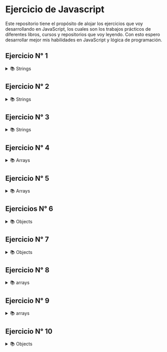 # Ejercicio de Javascript

Este repositorio tiene el propósito de alojar los ejercicios que voy desarrollando en JavaScript, los cuales son los trabajos prácticos de diferentes libros, cursos y repositorios que voy leyendo.
Con esto espero desarrollar mejor mis habilidades en JavaScript y lógica de programación.

## Ejercicio N° 1

<details>
<summary>📚 Strings</summary>

Crear una variable que reciba un string y retorne la misma, pero agregando después de cada carácter su índice correspondiente. Es decir, que retorne el mismo string transformado de la siguiente forma.

```
    En el indice 0 posición 1 es igual a la letra C
    En el indice 1 posición 2 es igual a la letra a
    En el indice 2 posición 3 es igual a la letra r
    En el indice 3 posición 4 es igual a la letra l
    En el indice 4 posición 5 es igual a la letra o
    En el indice 5 posición 6 es igual a la letra s
```

</details>

## Ejercicio N° 2

<details>
<summary>📚 Strings</summary>

Escriba una función que reciba dos parámetros del tipo string. La función deberá retornar la cantidad de apariciones que tiene el segundo parámetro en el primer parámetro.

```js
console.log(contarOcurrencias("sarasa" "a")); // imprime 3
console.log(contarOcurrencias("sarasa" "z")); // imprime 0
```

</details>

## Ejercicio N° 3

<details>
<summary>📚 Strings</summary>
hacer una función que reciba un string y retorne el mismo string pero agregando después de cada carácter su indice. Es decir, que retorne el mismo string de la siguiente forma:

```js
console.log(agregarIndice("kawabonga")); // imprime "k0a1w2a3b4o5n6g7a8"
console.log(agregarIndice("casa")); // imprime "c0a1s2a3"
```

</details>

## Ejercicio N° 4

<details>
<summary>📚  Arrays</summary>

Hacer una función que reciba un array de string y retorne un string igual a la concatenación de todos sus elementos


```js
console.log(concatenar([ 's', 'a', 'r', 'a', 's', 'a' ])) // imprime "sarasa"
console.log(concatenar([ 'h', 'o', 'l', 'a' ])) // imprime "hola"
```

</details>

## Ejercicio N° 5

<details>
<summary>📚 Arrays</summary>

Hacer una función que reciba un array y retorne otro array con la misma cantidad de elementos, pero que cada elemento sea el tipo de dato del array original.

```js
console.log(transformarATipos([1, "casa", {}])); // imprime ["number", "string", "object"]
console.log(transformarATipos([function(){}, true])); // imprime ["function", "boolean"]
```
</details>

## Ejercicios N° 6

<details>
<summary>📚 Objects</summary>

Hacer una función que reciba un objeto y retorne un array con todos los valores de sus propiedades como elementos.

```js
console.log(aArrayDeValores({a: 1, b: "z", c: 3})); // imprime [1, "z", 3]
console.log(aArrayDeValores({a: "f", b: true})); // imprime ["f", true]

```

</details>

## Ejercicio N° 7

<details>
<summary>📚 Objects</summary>

Hacer una función que reciba un objeto el cual posee propiedades con valores de string como resultado de la concatenación de todos los valores de las propiedades del objeto. 

```js
console.log(concatenarObj({a: "h", b: "o", c: "l", d: "a"})) // imprime "hola"
console.log(concatenarObj({z: "sa", x: "ra", y: "sa"})) // imprime "sarasa"

```

</details>

## Ejercicio N° 8

<details>
<summary>📚 arrays</summary>

Hacer una función que reciba un array de palabras(strings) que retorne un array con la cantidad de vocales de cada palabra.

```js
console.log(contarVocales(["follow", "the", "white", "rabbit"])) // imprime [2, 1, 2, 2]
console.log(contarVocales(["Sigueme", "el", "Blanco", "Conejo"])) // imprime [4, 1, 2, 3]

```
El resultado o salida es el conteo de las vocales por cada string en el array de strings

</details>

## Ejercicio N° 9

<details>
<summary>📚 arrays</summary>

Crear una función que replique el funcionamiento de [Array reverse](https://developer.mozilla.org/en-US/docs/Web/JavaScript/Reference/Global_Objects/Array/reverse), o dicho de otra manera, codificar una función que reciba como parámetro un array, e invierta el orden de los elementos.

```sh
> let myArray = ["abc", "def", "ghi", "jkl"];
undefined
> reverse(myArray);
true
> console.log(myArray);
['jkl', 'ghi', 'def', 'abc']
undefined
> reverse("esto no es un array");
false
> 
```

Tener en cuenta que si bien al invocar esta función se obtiene un resultado similar que al aplicar .reverse(), ademas se pide una funcionalidad adicional:
* retornar **true**: en el caso que el parámetro especificado sea un Array
* retornar **false**: en el caso que el parámetro especificado NO sea un Array.

</details>

## Ejercicio N° 10
<details>
<summary>📚 Objects</summary>

#### Parte 1

<details>

Escribir una función que reciba un objeto como primer parámetro _obj_ y un array _filtros_ de _strings_ como segundo parámetro. Dado un objeto particular, la función **filtrarKeys** deberá retornar una lista de las propiedades ( es decir, una lista de keys) que contenga alguno de los elementos del array _filtros_ en su nombre. Es decir, debería comportarse de la siguiente manera:

```sh
filtrarKeys({ "a":1, "b":2, "c":3 }, ["a"])
["a"]
```

</details>

#### Parte 2
<details>

Agregar a la función **filtrarKeys** un tercer parámetro opcional que indique si se desea filtrar por inclusion o exclusion. Por defecto, es decir si ningún parámetro es especificado, la función deberá filtrar por inclusion.

```sh
filtrarKeys({ "a":1, "b":2, "c":3 }, ["a", "c"], true)
["b"]
filtrarKeys({ "a":1, "b":2, "c":3 }, ["a", "b", "c"], true)
[]
filtrarKeys({ "a":1, "b":2, "c":3 }, ["c"], true)
["a", "b"]
filtrarKeys({ "a":1, "b":2, "c":3 }, ["c"])
["c"]
```
</details>

##### Recursos

* [Working with objects](https://developer.mozilla.org/en-US/docs/Web/JavaScript/Guide/Working_with_Objects)
* [Object.keys](https://developer.mozilla.org/en-US/docs/Web/JavaScript/Reference/Global_Objects/Object/keys)
* [Objetos y sus keys](https://gist.github.com/a0viedo/57e0ffcc00cb5e5abc23)

</details>
